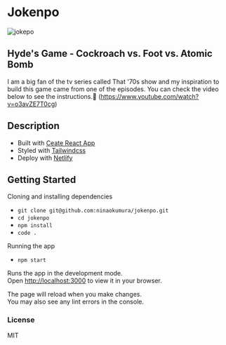 # Jokenpo

![jokepo](https://user-images.githubusercontent.com/79299205/156905022-a1e5d8a3-add0-4789-8869-7e3fee462a30.JPG)

## Hyde's Game - Cockroach vs. Foot vs. Atomic Bomb

I am a big fan of the tv series called That '70s show and my inspiration to build this game came from one of the episodes. You can check the video below to see the instructions.🙂
(https://www.youtube.com/watch?v=o3avZE7T0cg)

## Description

- Built with [Ceate React App](https://create-react-app.dev/)
- Styled with [Tailwindcss](https://tailwindcss.com/)
- Deploy with [Netlify](https://www.netlify.com/)

## Getting Started

Cloning and installing dependencies

- `git clone git@github.com:ninaokumura/jokenpo.git`
- `cd jokenpo`
- `npm install`
- `code .`

Running the app

- `npm start`

Runs the app in the development mode.\
Open [http://localhost:3000](http://localhost:3000) to view it in your browser.

The page will reload when you make changes.\
You may also see any lint errors in the console.

### License

MIT
